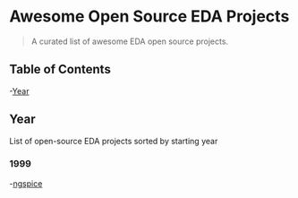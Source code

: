 # Awesome Open Source EDA Projects
> A curated list of awesome EDA open source projects.

## Table of Contents

-[Year](#year)

## Year
List of open-source EDA projects sorted by starting year

### 1999
-[ngspice](https://github.com/imr/ngspice)
